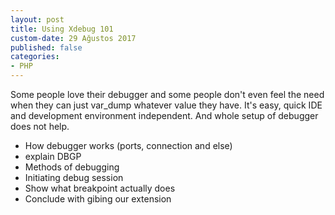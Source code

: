 ```yaml
---
layout: post
title: Using Xdebug 101
custom-date: 29 Ağustos 2017
published: false
categories: 
- PHP
---
```


Some people love their debugger and some people don't even feel the need when they can just var_dump whatever value they have. It's easy, quick IDE and development environment independent. And whole setup of debugger does not help. 

- How debugger works (ports, connection and else)
- explain DBGP
- Methods of debugging
- Initiating debug session
- Show what breakpoint actually does
- Conclude with gibing our extension
